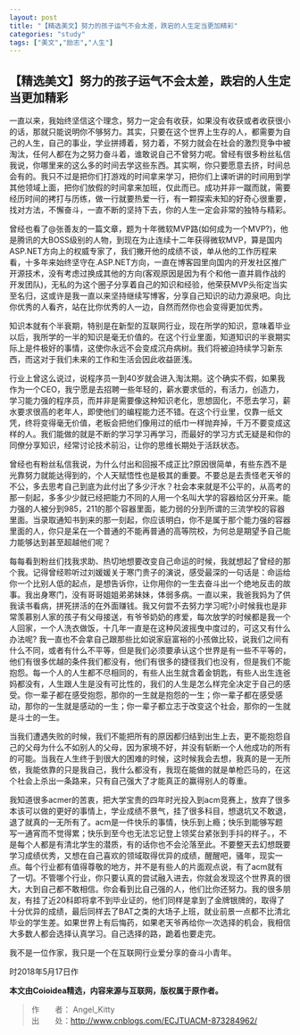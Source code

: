 ```yaml
---
layout: post
title: "【精选美文】努力的孩子运气不会太差，跌宕的人生定当更加精彩"
categories: "study"
tags: ["美文","励志","人生"]
---
```


【精选美文】努力的孩子运气不会太差，跌宕的人生定当更加精彩
-----------

一直以来，我始终坚信这个理念，努力一定会有收获，如果没有收获或者收获很小的话，那就只能说明你不够努力。其实，只要在这个世界上生存的人，都需要为自己的人生，自己的事业，学业拼搏着，努力着，不努力就会在社会的激烈竞争中被淘汰，任何人都在为之努力奋斗着，谁敢说自己不曾努力呢。曾经有很多粉丝私信我说，你哪里来的这么多的时间去学这些东西。其实啊，你只要愿意去挤，时间总会有的。我只不过是把你们打游戏的时间拿来学习，把你们上课听讲的时间用到学其他领域上面，把你们放假的时间拿来加班，仅此而已。成功并非一蹴而就，需要经历时间的拷打与历练，做一行就要热爱一行，有一颗探索未知的好奇心很重要，找对方法，不懈奋斗，一直不断的坚持下去，你的人生一定会非常的独特与精彩。
<!-- moreandmore -->
曾经也看了@张善友的一篇文章，题为十年微软MVP路(如何成为一个MVP?)，他是腾讯的大BOSS级别的人物，到现在为止连续十二年获得微软MVP，算是国内ASP.NET方向上的权威专家了，我们撇开他的成绩不谈，单从他的工作历程来看，十多年来始终坚守在.ASP.NET方向，一直在博客园里向国内的开发社区推广开源技术，没有考虑过换成其他的方向(客观原因是因为有个和他一直并肩作战的开发团队)，无私的为这个圈子分享着自己的知识和经验，他荣获MVP头衔定当实至名归，这或许是我一直以来坚持继续写博客，分享自己知识的动力源泉吧。向比你优秀的人看齐，站在比你优秀的人一边，自然而然你也会变得更加优秀。

知识本就有个半衰期，特别是在新型的互联网行业，现在所学的知识，意味着毕业以后，我所学的一半的知识是毫无价值的。在这个行业里面，知道知识的半衰期实际上是件极好的事情，这使你永远不会变成沉舟病树。我们将被迫持续学习新东西，而这对于我们未来的工作和生活会因此收益匪浅。

行业上曾这么说过，说程序员一到40岁就会进入淘汰期。这个确实不假，如果我作为一个CEO，我宁愿是去招聘一些年轻的，薪水要求低的，有活力，创造力，学习能力强的程序员，而并非是需要像这种知识老化，思想固化，不愿去学习，薪水要求很高的老年人，即使他们的编程能力还不错。在这个行业里，仅靠一纸文凭，终将变得毫无价值，老板会把他们像用过的纸巾一样抛弃掉，千万不要变成这样的人。我们能做的就是不断的学习学习再学习，而最好的学习方式无疑是和你的同僚分享知识，经常讨论技术前沿，让你的思维长期处于活跃状态。

曾经也有粉丝私信我说，为什么付出和回报不成正比?原因很简单，有些东西不是光靠努力就能达得到的，个人天赋悟性也是极其的重要。不要总是去责怪老天爷的不公，多去思考自己到底为此付出了多少汗水？社会本来就是不公平的，从高考的那一刻起，多多少少就已经把能力不同的人用一个名叫大学的容器给区分开来。能力强的人被分到985，211的那个容器里面，能力弱的分到所谓的三流学校的容器里面。当录取通知书到来的那一刻起，你应该明白，你不是属于那个能力强的容器里面的人，你只是呆在一个普通的不能再普通的高等院校，为何总是期望予自己能力能够达到甚至超越他们呢？

每每看到粉丝们找我求助、热切地想要改变自己命运的时候，我就想起了曾经的那个我。记得曾经聆听过刘媛媛关于寒门贵子的演说，感受最深的一句话是：命运给你一个比别人低的起点，是想告诉你，让你用你的一生去奋斗出一个绝地反击的故事。我出身寒门，没有哥哥姐姐弟弟妹妹，体弱多病。一直以来，我爸我妈为了供我读书看病，拼死拼活的在外面赚钱。我又何尝不去努力学习呢?小时候我也是非常羡慕别人家的孩子有父母接送，有爷爷奶奶的疼爱，每次放学的时候都是我一个人回家，一个人洗衣做饭，十几年一直是在这种风波摇曳中度过的，可这又有什么办法呢? 我一直也不会拿自己跟那些比如说家庭富裕的小孩做比较，说我们之间有什么不同，或者有什么不平等，但是我们必须要承认这个世界是有一些不平等的，他们有很多优越的条件我们都没有，他们有很多的捷径我们也没有，但是我们不能抱怨。每一个人的人生都不尽相同的，有些人出生就含着金钥匙，有些人出生连爸妈都没有，人生跟人生是没有可比性的，我们的人生是怎么样完全决定于自己的感受。你一辈子都在感受抱怨，那你的一生就是抱怨的一生；你一辈子都在感受感动，那你的一生就是感动的一生；你一辈子都立志于改变这个社会，那你的一生就是斗士的一生。

当我们遭遇失败的时候，我们不能把所有的原因都归结到出生上去，更不能抱怨自己的父母为什么不如别人的父母，因为家境不好，并没有斩断一个人他成功的所有的可能。当我在人生终于到很大的困难的时候，这时候我会去想，我真的是一无所依，我能依靠的只是我自己，我什么都没有，我现在能做的就是单枪匹马的，在这个社会上杀出一条路来，只有自己强大了才能真正的赢得别人的尊重。

我知道很多acmer的苦衷，把大学宝贵的四年时光投入到acm竞赛上，放弃了很多本该可以做的更好的事情上，学业成绩不景气，挂了很多科目，想退坑又不敢退，退了就真的一无所有了。acm是一件快乐的事情，快乐到上瘾；快乐到能够写题写一通宵而不觉得累；快乐到至今也无法忘记登上领奖台紧张到手抖的样子。，不是每个人都是有清北学生的潜质，有的话你也不会沦落至此。不要整天去幻想既要学习成绩优秀，又想在自己喜欢的领域取得优异的成绩，醒醒吧，骚年，现实一点。每个行业都有值得尊敬的地方，并不是有些人的片面观点说，有了acm就有了一切。不管哪个行业，你只要认真的尝试融入进去，你就会发现这个世界真的很大，大到自己都不敢相信。你会看到比自己强的人，他们比你还努力。我的很多朋友，有挂了近20科即将拿不到毕业证的，他们同样是拿到了金牌银牌的，取得了十分优异的成绩，最后同样去了BAT之类的大场子上班，就业前景一点都不比清北毕业的学生差。如果世界上有后悔药，如果老天爷再给你一次选择的机会，我相信大多数人都会选择认真学习。自己选择的路，跪着也要走完。

我不是一位作家，我只是一个在互联网行业爱分享的奋斗小青年。

时2018年5月17日作

**本文由Coioidea精选，内容来源与互联网，版权属于原作者。**
> 作　　者： Angel_Kitty  
> 出　　处：http://www.cnblogs.com/ECJTUACM-873284962/ 